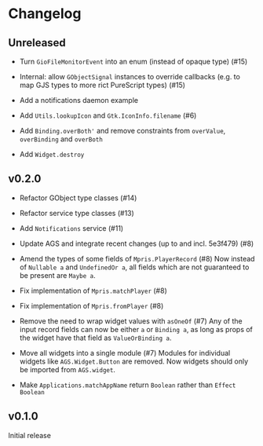 # Changelog

## Unreleased

- Turn `GioFileMonitorEvent` into an enum (instead of opaque type) (#15)

- Internal: allow `GObjectSignal` instances to override callbacks (e.g. to map GJS types to more rict PureScript types) (#15)

- Add a notifications daemon example

- Add `Utils.lookupIcon` and `Gtk.IconInfo.filename` (#6)

- Add `Binding.overBoth'` and remove constraints from `overValue`, `overBinding` and `overBoth`

- Add `Widget.destroy`

## v0.2.0

- Refactor GObject type classes (#14)

- Refactor service type classes (#13)

- Add `Notifications` service (#11)

- Update AGS and integrate recent changes (up to and incl. 5e3f479) (#8)

- Amend the types of some fields of `Mpris.PlayerRecord` (#8)
Now instead of `Nullable a` and `UndefinedOr a`, all fields which are not guaranteed to be present are `Maybe a`.

- Fix implementation of `Mpris.matchPlayer` (#8)

- Fix implementation of `Mpris.fromPlayer` (#8)

- Remove the need to wrap widget values with `asOneOf` (#7)
Any of the input record fields can now be either `a` or `Binding a`, as long as props of the widget have that field as `ValueOrBinding a`.

- Move all widgets into a single module (#7)
Modules for individual widgets like `AGS.Widget.Button` are removed.
Now widgets should only be imported from `AGS.widget`.

- Make `Applications.matchAppName` return `Boolean` rather than `Effect Boolean`

## v0.1.0
Initial release
